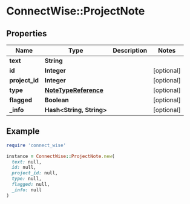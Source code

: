 # ConnectWise::ProjectNote

## Properties

| Name | Type | Description | Notes |
| ---- | ---- | ----------- | ----- |
| **text** | **String** |  |  |
| **id** | **Integer** |  | [optional] |
| **project_id** | **Integer** |  | [optional] |
| **type** | [**NoteTypeReference**](NoteTypeReference.md) |  | [optional] |
| **flagged** | **Boolean** |  | [optional] |
| **_info** | **Hash&lt;String, String&gt;** |  | [optional] |

## Example

```ruby
require 'connect_wise'

instance = ConnectWise::ProjectNote.new(
  text: null,
  id: null,
  project_id: null,
  type: null,
  flagged: null,
  _info: null
)
```


